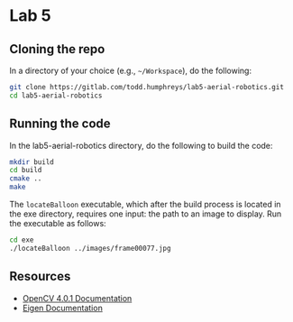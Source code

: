 # Lab 5

## Cloning the repo
In a directory of your choice (e.g., `~/Workspace`), do the following:
```bash
git clone https://gitlab.com/todd.humphreys/lab5-aerial-robotics.git
cd lab5-aerial-robotics
```

## Running the code
In the lab5-aerial-robotics directory, do the following to build the code:
```bash
mkdir build
cd build
cmake ..
make
```

The `locateBalloon` executable, which after the build process is located in the exe directory, 
requires one input: the path to an image to display.  Run the executable
as follows:
```bash
cd exe
./locateBalloon ../images/frame00077.jpg
```

## Resources
- [OpenCV 4.0.1 Documentation](https://docs.opencv.org/4.0.1/)
- [Eigen Documentation](http://eigen.tuxfamily.org/dox/)
